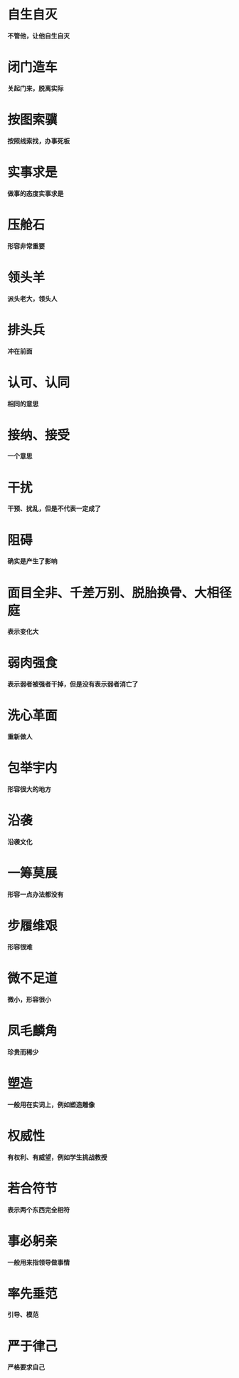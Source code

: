 # 自生自灭

**不管他，让他自生自灭**

# 闭门造车

**关起门来，脱离实际**

# 按图索骥

**按照线索找，办事死板**

# 实事求是

**做事的态度实事求是**

# 压舱石

**形容非常重要**

# 领头羊

**派头老大，领头人**

# 排头兵

**冲在前面**

# 认可、认同

**相同的意思**

# 接纳、接受

**一个意思**

# 干扰

**干预、扰乱，但是不代表一定成了**

# 阻碍

**确实是产生了影响**

# 面目全非、千差万别、脱胎换骨、大相径庭

**表示变化大**

# 弱肉强食

**表示弱者被强者干掉，但是没有表示弱者消亡了**

# 洗心革面

**重新做人**

# 包举宇内

**形容很大的地方**

# 沿袭

**沿袭文化**

# 一筹莫展

**形容一点办法都没有**

# 步履维艰

**形容很难**

# 微不足道

**微小，形容很小**

# 凤毛麟角

**珍贵而稀少**

# 塑造

**一般用在实词上，例如塑造雕像**

# 权威性

**有权利、有威望，例如学生挑战教授**

# 若合符节

**表示两个东西完全相符**

# 事必躬亲

**一般用来指领导做事情**

# 率先垂范

**引导、模范**

# 严于律己

**严格要求自己**